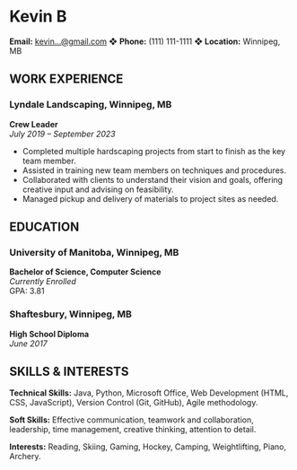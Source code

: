 # Kevin B

**Email:** kevin...@gmail.com ❖ **Phone:** (111) 111-1111 ❖ **Location:** Winnipeg, MB

## WORK EXPERIENCE

### Lyndale Landscaping, Winnipeg, MB
**Crew Leader**  
*July 2019 – September 2023*

- Completed multiple hardscaping projects from start to finish as the key team member.
- Assisted in training new team members on techniques and procedures.
- Collaborated with clients to understand their vision and goals, offering creative input and advising on feasibility.
- Managed pickup and delivery of materials to project sites as needed.

## EDUCATION

### University of Manitoba, Winnipeg, MB
**Bachelor of Science, Computer Science**  
*Currently Enrolled*  
GPA: 3.81

### Shaftesbury, Winnipeg, MB
**High School Diploma**  
*June 2017*  

## SKILLS & INTERESTS

**Technical Skills:** Java, Python, Microsoft Office, Web Development (HTML, CSS, JavaScript), Version Control (Git, GitHub), Agile methodology.

**Soft Skills:** Effective communication, teamwork and collaboration, leadership, time management, creative thinking, attention to detail.

**Interests:** Reading, Skiing, Gaming, Hockey, Camping, Weightlifting, Piano, Archery.
